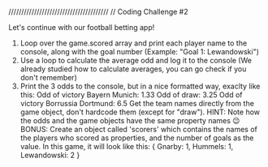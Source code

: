 ///////////////////////////////////////
// Coding Challenge #2

Let's continue with our football betting app!

1. Loop over the game.scored array and print each player name to the console, along with the goal number (Example: "Goal 1: Lewandowski")
2. Use a loop to calculate the average odd and log it to the console (We already studied how to calculate averages, you can go check if you don't remember)
3. Print the 3 odds to the console, but in a nice formatted way, exaclty like this:
   Odd of victory Bayern Munich: 1.33
   Odd of draw: 3.25
   Odd of victory Borrussia Dortmund: 6.5
   Get the team names directly from the game object, don't hardcode them (except for "draw"). HINT: Note how the odds and the game objects have the same property names 😉
   BONUS: Create an object called 'scorers' which contains the names of the players who scored as properties, and the number of goals as the value. In this game, it will look like this:
   {
   Gnarby: 1,
   Hummels: 1,
   Lewandowski: 2
   }
